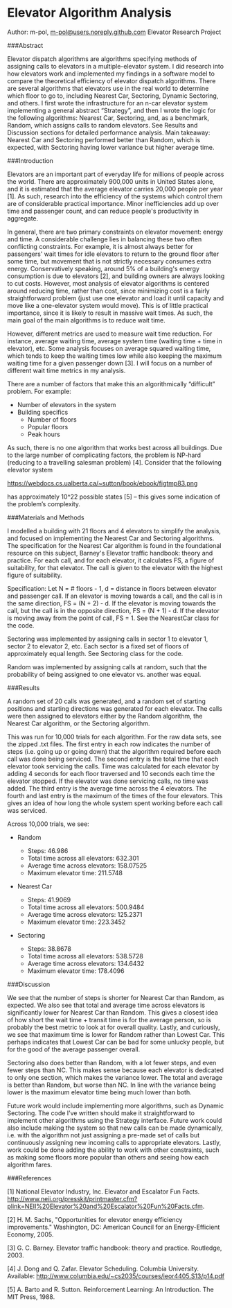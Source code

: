 ﻿# Elevator Algorithm Analysis

Author: m-pol, m-pol@users.noreply.github.com
Elevator Research Project

###Abstract

Elevator dispatch algorithms are algorithms specifying methods of assigning calls to elevators in a multiple-elevator system. I did research into how elevators work and implemented my findings in a software model to compare the theoretical efficiency of elevator dispatch algorithms. There are several algorithms that elevators use in the real world to determine which floor to go to, including Nearest Car, Sectoring, Dynamic Sectoring, and others. I first wrote the infrastructure for an n-car elevator system implementing a general abstract “Strategy”, and then I wrote the logic for the following algorithms: Nearest Car, Sectoring, and, as a benchmark, Random, which assigns calls to random elevators. See Results and Discussion sections for detailed performance analysis. Main takeaway: Nearest Car and Sectoring performed better than Random, which is expected, with Sectoring having lower variance but higher average time.

###Introduction

Elevators are an important part of everyday life for millions of people across the world. There are approximately 900,000 units in United States alone, and it is estimated that the average elevator carries 20,000 people per year [1]. As such, research into the efficiency of the systems which control them are of considerable practical importance. Minor inefficiencies add up over time and passenger count, and can reduce people's productivity in aggregate.

In general, there are two primary constraints on elevator movement: energy and time. A considerable challenge lies in balancing these two often conflicting constraints. For example, it is almost always better for passengers' wait times for idle elevators to return to the ground floor after some time, but movement that is not strictly necessary consumes extra energy. Conservatively speaking, around 5% of a building's energy consumption is due to elevators [2], and building owners are always looking to cut costs. However, most analysis of elevator algorithms is centered around reducing time, rather than cost, since minimizing cost is a fairly straightforward problem (just use one elevator and load it until capacity and move like a one-elevator system would move). This is of little practical importance, since it is likely to result in massive wait times. As such, the main goal of the main algorithms is to reduce wait time.

However, different metrics are used to measure wait time reduction. For instance, average waiting time, average system time (waiting time + time in elevator), etc. Some analysis focuses on average squared waiting time, which tends to keep the waiting times low while also keeping the maximum waiting time for a given passenger down [3]. I will focus on a number of different wait time metrics in my analysis.

There are a number of factors that make this an algorithmically “difficult” problem. For example:

* Number of elevators in the system
* Building specifics
   * Number of floors
   * Popular floors
   * Peak hours

As such, there is no one algorithm that works best across all buildings. Due to the large number of complicating factors, the problem is NP-hard (reducing to a travelling salesman problem) [4]. Consider that the following elevator system

https://webdocs.cs.ualberta.ca/~sutton/book/ebook/figtmp83.png

has approximately 10^22 possible states [5] – this gives some indication of the problem’s complexity.

###Materials and Methods

I modelled a building with 21 floors and 4 elevators to simplify the analysis, and focused on implementing the Nearest Car and Sectoring algorithms. The specification for the Nearest Car algorithm is found in the foundational resource on this subject, Barney's Elevator traffic handbook: theory and practice. For each call, and for each elevator, it calculates FS, a figure of suitability, for that elevator. The call is given to the elevator with the highest figure of suitability.

Specification: Let N = # floors - 1, d = distance in floors between elevator and passenger call. If an elevator is moving towards a call, and the call is in the same direction, FS = (N + 2) - d. If the elevator is moving towards the call, but the call is in the opposite direction, FS = (N + 1) - d. If the elevator is moving away from the point of call, FS = 1. See the NearestCar class for the code.

Sectoring was implemented by assigning calls in sector 1 to elevator 1, sector 2 to elevator 2, etc. Each sector is a fixed set of floors of approximately equal length. See Sectoring class for the code.

Random was implemented by assigning calls at random, such that the probability of being assigned to one elevator vs. another was equal.

###Results

A random set of 20 calls was generated, and a random set of starting positions and starting directions was generated for each elevator. The calls were then assigned to elevators either by the Random algorithm, the Nearest Car algorithm, or the Sectoring algorithm.

This was run for 10,000 trials for each algorithm. For the raw data sets, see the zipped .txt files. The first entry in each row indicates the number of steps (i.e. going up or going down) that the algorithm required before each call was done being serviced. The second entry is the total time that each elevator took servicing the calls. Time was calculated for each elevator by adding 4 seconds for each floor traversed and 10 seconds each time the elevator stopped. If the elevator was done servicing calls, no time was added. The third entry is the average time across the 4 elevators. The fourth and last entry is the maximum of the times of the four elevators. This gives an idea of how long the whole system spent working before each call was serviced.

Across 10,000 trials, we see:

* Random
   * Steps: 46.986
   * Total time across all elevators: 632.301
   * Average time across elevators: 158.07525
   * Maximum elevator time: 211.5748
 
* Nearest Car
   * Steps: 41.9069
   * Total time across all elevators: 500.9484
   * Average time across elevators: 125.2371
   * Maximum elevator time: 223.3452

* Sectoring
   * Steps: 38.8678
   * Total time across all elevators: 538.5728
   * Average time across elevators: 134.6432
   * Maximum elevator time: 178.4096

###Discussion

We see that the number of steps is shorter for Nearest Car than Random, as expected. We also see that total and average time across elevators is significantly lower for Nearest Car than Random. This gives a closest idea of how short the wait time + transit time is for the average person, so is probably the best metric to look at for overall quality. Lastly, and curiously, we see that maximum time is lower for Random rather than Lowest Car. This perhaps indicates that Lowest Car can be bad for some unlucky people, but for the good of the average passenger overall.

Sectoring also does better than Random, with a lot fewer steps, and even fewer steps than NC. This makes sense because each elevator is dedicated to only one section, which makes the variance lower. The total and average is better than Random, but worse than NC. In line with the variance being lower is the maximum elevator time being much lower than both.

Future work would include implementing more algorithms, such as Dynamic Sectoring. The code I’ve written should make it straightforward to implement other algorithms using the Strategy interface. Future work could also include making the system so that new calls can be made dynamically, i.e. with the algorithm not just assigning a pre-made set of calls but continuously assigning new incoming calls to appropriate elevators. Lastly, work could be done adding the ability to work with other constraints, such as making some floors more popular than others and seeing how each algorithm fares.

###References

[1] National Elevator Industry, Inc. Elevator and Escalator Fun Facts. http://www.neii.org/presskit/printmaster.cfm?plink=NEII%20Elevator%20and%20Escalator%20Fun%20Facts.cfm.

[2] H. M. Sachs, "Opportunities for elevator energy efficiency improvements." Washington, DC: American Council for an Energy-Efficient Economy, 2005.

[3] G. C. Barney. Elevator traffic handbook: theory and practice. Routledge, 2003.

[4] J. Dong and Q. Zafar. Elevator Scheduling. Columbia University. Available: http://www.columbia.edu/~cs2035/courses/ieor4405.S13/p14.pdf

[5] A. Barto and R. Sutton. Reinforcement Learning: An Introduction. The MIT Press, 1988.
